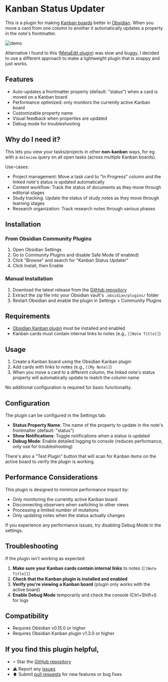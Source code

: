 # Kanban Status Updater

This is a plugin for making [Kanban boards]((https://github.com/mgmeyers/obsidian-kanban)) better in [Obsidian](https://obsidian.md). When you move a card from one column to another it automatically updates a property in the note's frontmatter.


![demo](demo.gif)

Alternative I found to this ([MetaEdit plugin](https://github.com/chhoumann/MetaEdit)) was slow and buggy, I decided to use a different approach to make a lightweight plugin that is snappy and just works.

## Features

- Auto-updates a frontmatter property (default: "status") when a card is moved on a Kanban board
- Performance optimized: only monitors the currently active Kanban board
- Customizable property name
- Visual feedback when properties are updated
- Debug mode for troubleshooting

## Why do I need it?

This lets you view your tasks/projects in other **non-kanban** ways, for eg. with a `dataview` query on all open tasks (across multiple Kanban boards). 

Use-cases:
- Project management: Move a task card to "In Progress" column and the linked note's status is updated automatically
- Content workflow: Track the status of documents as they move through editorial stages
- Study tracking: Update the status of study notes as they move through learning stages
- Research organization: Track research notes through various phases

## Installation

### From Obsidian Community Plugins

1. Open Obsidian Settings
2. Go to Community Plugins and disable Safe Mode (if enabled)
3. Click "Browse" and search for "Kanban Status Updater"
4. Click Install, then Enable

### Manual Installation

1. Download the latest release from the [GitHub repository](https://github.com/yourusername/obsidian-kanban-status-updater/releases)
2. Extract the zip file into your Obsidian vault's `.obsidian/plugins/` folder
3. Restart Obsidian and enable the plugin in Settings > Community Plugins

## Requirements

- [Obsidian Kanban plugin](https://github.com/mgmeyers/obsidian-kanban) must be installed and enabled
- Kanban cards must contain internal links to notes (e.g., `[[Note Title]]`)

## Usage

1. Create a Kanban board using the Obsidian Kanban plugin
2. Add cards with links to notes (e.g., `[[My Note]]`)
3. When you move a card to a different column, the linked note's status property will automatically update to match the column name

No additional configuration is required for basic functionality.

## Configuration

The plugin can be configured in the Settings tab:

- **Status Property Name**: The name of the property to update in the note's frontmatter (default: "status")
- **Show Notifications**: Toggle notifications when a status is updated
- **Debug Mode**: Enable detailed logging to console (reduces performance, only use for troubleshooting)

There's also a "Test Plugin" button that will scan for Kanban items on the active board to verify the plugin is working.

## Performance Considerations

This plugin is designed to minimize performance impact by:

- Only monitoring the currently active Kanban board
- Disconnecting observers when switching to other views
- Processing a limited number of mutations
- Only updating notes when the status actually changes

If you experience any performance issues, try disabling Debug Mode in the settings.

## Troubleshooting

If the plugin isn't working as expected:

1. **Make sure your Kanban cards contain internal links** to notes (`[[Note Title]]`)
2. **Check that the Kanban plugin is installed and enabled**
3. **Verify you're viewing a Kanban board** (plugin only works with the active board)
4. **Enable Debug Mode** temporarily and check the console (Ctrl+Shift+I) for logs

## Compatibility

- Requires Obsidian v0.15.0 or higher
- Requires Obsidian Kanban plugin v1.3.0 or higher

## If you find this plugin helpful,
- ⭐️ Star the [GitHub repository](https://github.com/ankit-kapur/obsidian-kanban-status-updater-plugin)
- ⚠️ Report any [issues](https://github.com/ankit-kapur/obsidian-kanban-status-updater-plugin/issues)
- ⬆️ Submit [pull requests](https://github.com/ankit-kapur/obsidian-kanban-status-updater-plugin/pulls) for new features or bug fixes